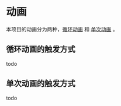 # 动画

本项目的动画分为两种，[循环动画](./animation-loop.md) 和 [单次动画](animation-once.md) 。

## 循环动画的触发方式

todo

## 单次动画的触发方式

todo